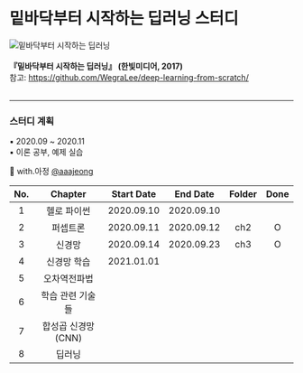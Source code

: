 # 밑바닥부터 시작하는 딥러닝 스터디
 ![밑바닥부터 시작하는 딥러닝](https://www.hanbit.co.kr/data/books/B8475831198_l.jpg)<br><br>
**『밑바닥부터 시작하는 딥러닝』 (한빛미디어, 2017)**<br>
참고:  <https://github.com/WegraLee/deep-learning-from-scratch/><br><br>

---

### 스터디 계획<br>
▪ 2020.09 ~ 2020.11<br>
▪ 이론 공부, 예제 실습 <br>

💜 with.아정 [@aaajeong](https://github.com/aaajeong)

|No.|Chapter|Start Date|End Date|Folder|Done|
|:--:|:-------:|:---:|:---:|:---:|:---:|
|1|헬로 파이썬|2020.09.10|2020.09.10|||
|2|퍼셉트론|2020.09.11|2020.09.12|ch2|O|
|3|신경망|2020.09.14|2020.09.23|ch3|O|
|4|신경망 학습|2021.01.01||||
|5|오차역전파법|||||
|6|학습 관련 기술들|||||
|7|합성곱 신경망(CNN)|||||
|8|딥러닝|||||
